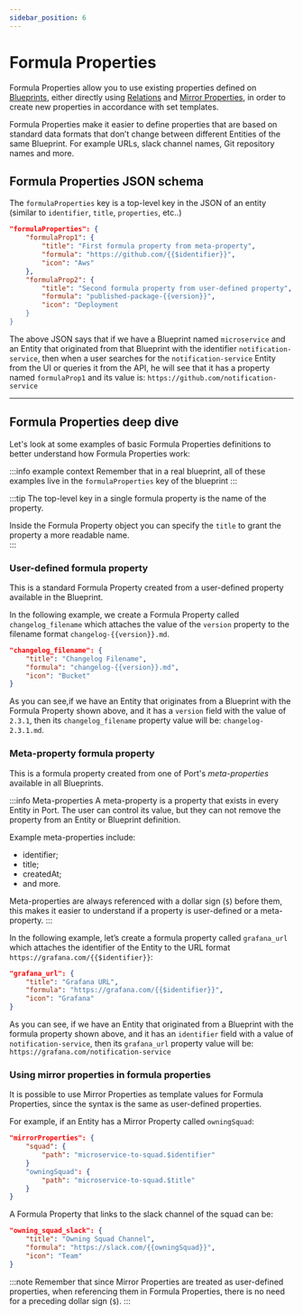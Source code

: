 ```yaml
---
sidebar_position: 6
---
```


# Formula Properties

Formula Properties allow you to use existing properties defined on [Blueprints](./blueprint), either directly using [Relations](./relation) and [Mirror Properties](./mirror-properties), in order to create new properties in accordance with set templates.

Formula Properties make it easier to define properties that are based on standard data formats that don’t change between different Entities of the same Blueprint. For example URLs, slack channel names, Git repository names and more.

## Formula Properties JSON schema

The `formulaProperties` key is a top-level key in the JSON of an entity (similar to `identifier`, `title`, `properties`, etc..)

```json showLineNumbers
"formulaProperties": {
    "formulaProp1": {
        "title": "First formula property from meta-property",
        "formula": "https://github.com/{{$identifier}}",
        "icon": "Aws"
    },
    "formulaProp2": {
        "title": "Second formula property from user-defined property",
        "formula": "published-package-{{version}}",
        "icon": "Deployment
    }
}
```

The above JSON says that if we have a Blueprint named `microservice` and an Entity that originated from that Blueprint with the identifier `notification-service`, then when a user searches for the `notification-service` Entity from the UI or queries it from the API, he will see that it has a property named `formulaProp1` and its value is: `https://github.com/notification-service`

---

## Formula Properties deep dive

Let's look at some examples of basic Formula Properties definitions to better understand how Formula Properties work:

:::info example context
Remember that in a real blueprint, all of these examples live in the `formulaProperties` key of the blueprint
:::

:::tip
The top-level key in a single formula property is the name of the property.

Inside the Formula Property object you can specify the `title` to grant the property a more readable name.  
:::

### User-defined formula property

This is a standard Formula Property created from a user-defined property available in the Blueprint.

In the following example, we create a Formula Property called `changelog_filename` which attaches the value of the `version` property to the filename format `changelog-{{version}}.md`.

```json showLineNumbers
"changelog_filename": {
    "title": "Changelog Filename",
    "formula": "changelog-{{version}}.md",
    "icon": "Bucket"
}
```

As you can see,if we have an Entity that originates from a Blueprint with the Formula Property shown above, and it has a `version` field with the value of `2.3.1`, then its `changelog_filename` property value will be: `changelog-2.3.1.md`.

### Meta-property formula property

This is a formula property created from one of Port's _meta-properties_ available in all Blueprints.

:::info Meta-properties
A meta-property is a property that exists in every Entity in Port. The user can control its value, but they can not remove the property from an Entity or Blueprint definition.

Example meta-properties include:

- identifier;
- title;
- createdAt;
- and more.

Meta-properties are always referenced with a dollar sign (`$`) before them, this makes it easier to understand if a property is user-defined or a meta-property.
:::

In the following example, let’s create a formula property called `grafana_url` which attaches the identifier of the Entity to the URL format `https://grafana.com/{{$identifier}}`:

```json showLineNumbers
"grafana_url": {
    "title": "Grafana URL",
    "formula": "https://grafana.com/{{$identifier}}",
    "icon": "Grafana"
}
```

As you can see, if we have an Entity that originated from a Blueprint with the formula property shown above, and it has an `identifier` field with a value of `notification-service`, then its `grafana_url` property value will be: `https://grafana.com/notification-service`

### Using mirror properties in formula properties

It is possible to use Mirror Properties as template values for Formula Properties, since the syntax is the same as user-defined properties.

For example, if an Entity has a Mirror Property called `owningSquad`:

```json showLineNumbers
"mirrorProperties": {
    "squad": {
        "path": "microservice-to-squad.$identifier"
    }
    "owningSquad": {
        "path": "microservice-to-squad.$title"
    }
}
```

A Formula Property that links to the slack channel of the squad can be:

```json showLineNumbers
"owning_squad_slack": {
    "title": "Owning Squad Channel",
    "formula": "https://slack.com/{{owningSquad}}",
    "icon": "Team"
}
```

:::note
Remember that since Mirror Properties are treated as user-defined properties, when referencing them in Formula Properties, there is no need for a preceding dollar sign (`$`).
:::
